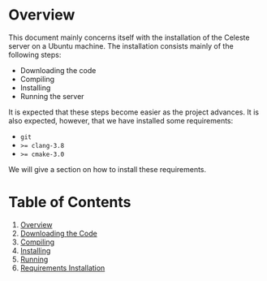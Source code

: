 # Overview

This document mainly concerns itself with the installation of the Celeste server on a Ubuntu machine. The installation consists mainly of the following steps:

- Downloading the code
- Compiling
- Installing
- Running the server

It is expected that these steps become easier as the project advances. It is also expected, however, that we have installed some requirements:

- `git`
- `>= clang-3.8`
- `>= cmake-3.0`

We will give a section on how to install these requirements.

# Table of Contents


1. [Overview](#overview)
2. [Downloading the Code](#downloading-the-code)
3. [Compiling](#compiling)
4. [Installing](#installing)
5. [Running](#running)
6. [Requirements Installation](#requirements-installation)
